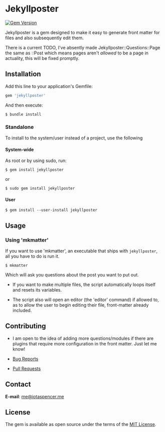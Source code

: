 # Jekyllposter

[![Gem Version](https://badge.fury.io/rb/jekyllposter.svg)](https://badge.fury.io/rb/jekyllposter)

Jekyllposter is a gem designed to make it easy to generate front matter for files and also subsequently edit them.

There is a current TODO, I've absently made Jekyllposter::Questions::Page the same as ::Post which means pages aren't *allowed* to be a page in actuality, this will be fixed promptly.

## Installation

Add this line to your application's Gemfile:

```ruby
gem 'jekyllposter'
```

And then execute:

    $ bundle install

### Standalone

To install to the system/user instead of a project, use the following

#### System-wide
As root or by using sudo, run:

```$ gem install jekyllposter```

or

```$ sudo gem install jekyllposter```

#### User

```$ gem install --user-install jekyllposter```

## Usage

### Using 'mkmatter'

If you want to use 'mkmatter', an executable that ships with `jekyllposter`, all you have to do is run it.

```
$ mkmatter
```

Which will ask you questions about the post you want to put out.

* If you want to make multiple files, the script automatically loops itself and resets its variables.

* The script also will open an editor (the 'editor' command) if allowed to, as to allow the user to begin editing their file, front-matter already included.

## Contributing

* I am open to the idea of adding more questions/modules if there are plugins that require more configuration in the front matter. Just let me know!

* [Bug Reports](https://github.com/IotaSpencer/jekyllposter/issues)
* [Pull Requests](https://github.com/IotaSpencer/jekyllposter/pulls)

## Contact

**E-mail**: [me@iotaspencer.me](mailto:me@iotaspencer.me)

## License

The gem is available as open source under the terms of the [MIT License](https://opensource.org/licenses/MIT).
